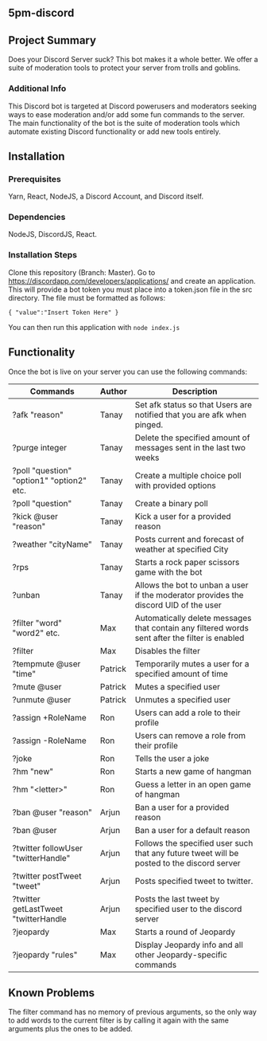 ## 5pm-discord

## Project Summary

Does your Discord Server suck? This bot makes it a whole better. We offer a suite of moderation tools to protect your server from trolls and goblins.

### Additional Info
This Discord bot is targeted at Discord powerusers and moderators seeking ways to ease moderation and/or add some fun commands to the server. The main functionality of the bot is the suite of moderation tools which automate existing Discord functionality or add new tools entirely.

## Installation

### Prerequisites
Yarn, React, NodeJS, a Discord Account, and Discord itself.

### Dependencies
NodeJS, DiscordJS, React.

### Installation Steps
Clone this repository (Branch: Master). Go to https://discordapp.com/developers/applications/ and create an application. This will provide a bot token you must place into a token.json file in the src directory. The file must be formatted as follows:

`{
"value":"Insert Token Here"
}`

You can then run this application with `node index.js`

## Functionality

Once the bot is live on your server you can use the following commands:

| Commands | Author | Description |   
|----------|--------|-------|
| ?afk "reason" | Tanay | Set afk status so that Users are notified that you are afk when pinged. |
| ?purge integer | Tanay | Delete the specified amount of messages sent in the last two weeks |
| ?poll "question" "option1" "option2" etc. | Tanay | Create a multiple choice poll with provided options |
| ?poll "question" | Tanay | Create a binary poll |
| ?kick @user "reason" | Tanay | Kick a user for a provided reason |
| ?weather "cityName" | Tanay | Posts current and forecast of weather at specified City |
| ?rps | Tanay | Starts a rock paper scissors game with the bot|
| ?unban | Tanay | Allows the bot to unban a user if the moderator provides the discord UID of the user |
| ?filter "word" "word2" etc. | Max | Automatically delete messages that contain any filtered words sent after the filter is enabled |
| ?filter | Max | Disables the filter |
| ?tempmute @user "time" | Patrick | Temporarily mutes a user for a specified amount of time |
| ?mute @user | Patrick | Mutes a specified user |
| ?unmute @user | Patrick | Unmutes a specified user |
| ?assign +RoleName | Ron | Users can add a role to their profile |
| ?assign -RoleName | Ron | Users can remove a role from their profile|
| ?joke | Ron | Tells the user a joke|
| ?hm "new" | Ron | Starts a new game of hangman|
| ?hm "\<letter\>" | Ron | Guess a letter in an open game of hangman|
| ?ban @user "reason" | Arjun | Ban a user for a provided reason |
| ?ban @user | Arjun | Ban a user for a default reason|
| ?twitter followUser "twitterHandle" | Arjun | Follows the specified user such that any future tweet will be posted to the discord server|
| ?twitter postTweet "tweet" | Arjun | Posts specified tweet to twitter. |
| ?twitter getLastTweet "twitterHandle | Arjun | Posts the last tweet by specified user to the discord server |
| ?jeopardy | Max | Starts a round of Jeopardy |
| ?jeopardy "rules" | Max | Display Jeopardy info and all other Jeopardy-specific commands |

## Known Problems
The filter command has no memory of previous arguments, so the only way to add words to the current filter is by calling it again with the same arguments plus the ones to be added.

